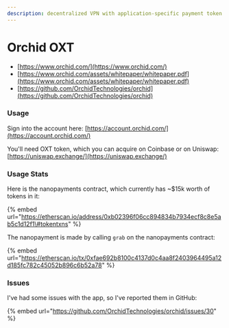 ```yaml
---
description: decentralized VPN with application-specific payment token
---
```


# Orchid OXT

* [https://www.orchid.com/](https://www.orchid.com/)
* [https://www.orchid.com/assets/whitepaper/whitepaper.pdf](https://www.orchid.com/assets/whitepaper/whitepaper.pdf)
* [https://github.com/OrchidTechnologies/orchid](https://github.com/OrchidTechnologies/orchid)

### Usage

Sign into the account here: [https://account.orchid.com/](https://account.orchid.com/)

You'll need OXT token, which you can acquire on Coinbase or on Uniswap: [https://uniswap.exchange/](https://uniswap.exchange/)

### Usage Stats

Here is the nanopayments contract, which currently has ~$15k worth of tokens in it:

{% embed url="https://etherscan.io/address/0xb02396f06cc894834b7934ecf8c8e5ab5c1d12f1\#tokentxns" %}

The nanopayment is made by calling `grab` on the nanopayments contract:

{% embed url="https://etherscan.io/tx/0xfae692b8100c4137d0c4aa8f2403964495a12d185fc782c45052b896c6b52a78" %}

### Issues

I've had some issues with the app, so I've reported them in GitHub:

{% embed url="https://github.com/OrchidTechnologies/orchid/issues/30" %}





